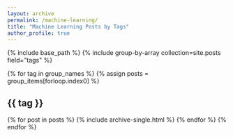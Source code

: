 ```yaml
---
layout: archive
permalink: /machine-learning/
title: "Machine Learning Posts by Tags"
author_profile: true
---
```

{% include base_path %}
{% include group-by-array collection=site.posts field="tags" %}

{% for tag in group_names %}
	{% assign posts = group_items[forloop.index0] %}
	<h2 id="{{ tag | slugify }}" class="archive__subtitle">{{ tag }} </h2>
	{% for post in posts %}
		{% include archive-single.html %}
	{% endfor %}
{% endfor %}